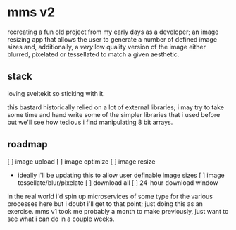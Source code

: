 # mms v2

recreating a fun old project from my early days as a developer; an image resizing app that allows the user to generate a number of defined image sizes and, additionally, a _very_ low quality version of the image either blurred, pixelated or tessellated to match a given aesthetic.

## stack

loving sveltekit so sticking with it.

this bastard historically relied on a lot of external libraries; i may try to take some time and hand write some of the simpler libraries that i used before but we'll see how tedious i find manipulating 8 bit arrays.

## roadmap

[ ] image upload
[ ] image optimize
[ ] image resize

-   ideally i'll be updating this to allow user definable image sizes
    [ ] image tessellate/blur/pixelate
    [ ] download all
    [ ] 24-hour download window

in the real world i'd spin up microservices of some type for the various processes here but i doubt i'll get to that point; just doing this as an exercise. mms v1 took me probably a month to make previously, just want to see what i can do in a couple weeks.
